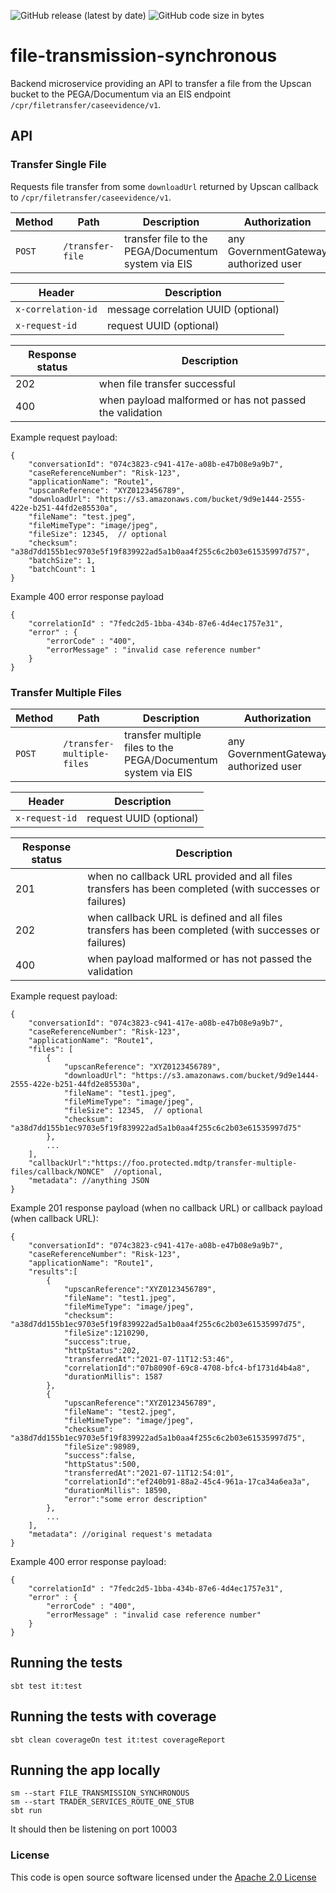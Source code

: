 ![GitHub release (latest by date)](https://img.shields.io/github/v/release/hmrc/file-transmission-synchronous) ![GitHub code size in bytes](https://img.shields.io/github/languages/code-size/hmrc/file-transmission-synchronous)

# file-transmission-synchronous

Backend microservice providing an API to transfer a file from the Upscan bucket to the PEGA/Documentum via an EIS endpoint `/cpr/filetransfer/caseevidence/v1`.

## API

### Transfer Single File

Requests file transfer from some `downloadUrl` returned by Upscan callback to `/cpr/filetransfer/caseevidence/v1`.

Method | Path | Description | Authorization
---|---|---|---
`POST` | `/transfer-file` | transfer file to the PEGA/Documentum system via EIS | any GovernmentGateway authorized user

Header | Description
---|---
`x-correlation-id` | message correlation UUID (optional)
`x-request-id` | request UUID (optional)

Response status | Description
---|---
202| when file transfer successful
400| when payload malformed or has not passed the validation

Example request payload:

    {
        "conversationId": "074c3823-c941-417e-a08b-e47b08e9a9b7",
        "caseReferenceNumber": "Risk-123",
        "applicationName": "Route1",
        "upscanReference": "XYZ0123456789",
        "downloadUrl": "https://s3.amazonaws.com/bucket/9d9e1444-2555-422e-b251-44fd2e85530a",
        "fileName": "test.jpeg",
        "fileMimeType": "image/jpeg",
        "fileSize": 12345,  // optional
        "checksum": "a38d7dd155b1ec9703e5f19f839922ad5a1b0aa4f255c6c2b03e61535997d757",
        "batchSize": 1,
        "batchCount": 1
    }

Example 400 error response payload

    {
        "correlationId" : "7fedc2d5-1bba-434b-87e6-4d4ec1757e31",
        "error" : {
            "errorCode" : "400",
            "errorMessage" : "invalid case reference number"
        }
    }     
    
### Transfer Multiple Files    

Method | Path | Description | Authorization
---|---|---|---
`POST` | `/transfer-multiple-files` | transfer multiple files to the PEGA/Documentum system via EIS | any GovernmentGateway authorized user

Header | Description
---|---
`x-request-id` | request UUID (optional)

Response status | Description
---|---
201| when no callback URL provided and all files transfers has been completed (with successes or failures)
202| when callback URL is defined and all files transfers has been completed (with successes or failures)
400| when payload malformed or has not passed the validation

Example request payload:

    {
        "conversationId": "074c3823-c941-417e-a08b-e47b08e9a9b7",
        "caseReferenceNumber": "Risk-123",
        "applicationName": "Route1",
        "files": [
            {
                "upscanReference": "XYZ0123456789",
                "downloadUrl": "https://s3.amazonaws.com/bucket/9d9e1444-2555-422e-b251-44fd2e85530a",
                "fileName": "test1.jpeg",
                "fileMimeType": "image/jpeg",
                "fileSize": 12345,  // optional
                "checksum": "a38d7dd155b1ec9703e5f19f839922ad5a1b0aa4f255c6c2b03e61535997d75"
            },
            ...
        ],
        "callbackUrl":"https://foo.protected.mdtp/transfer-multiple-files/callback/NONCE"  //optional,
        "metadata": //anything JSON
    }

Example 201 response payload (when no callback URL) or callback payload (when callback URL):  

    {
        "conversationId": "074c3823-c941-417e-a08b-e47b08e9a9b7",
        "caseReferenceNumber": "Risk-123",
        "applicationName": "Route1",
        "results":[
            {
                "upscanReference":"XYZ0123456789",
                "fileName": "test1.jpeg",
                "fileMimeType": "image/jpeg",
                "checksum":     "a38d7dd155b1ec9703e5f19f839922ad5a1b0aa4f255c6c2b03e61535997d75",
                "fileSize":1210290,
                "success":true,
                "httpStatus":202,
                "transferredAt":"2021-07-11T12:53:46",
                "correlationId":"07b8090f-69c8-4708-bfc4-bf1731d4b4a8",
                "durationMillis": 1587
            },
            {
                "upscanReference":"XYZ0123456789",
                "fileName": "test2.jpeg",
                "fileMimeType": "image/jpeg",
                "checksum":     "a38d7dd155b1ec9703e5f19f839922ad5a1b0aa4f255c6c2b03e61535997d75",
                "fileSize":98989,
                "success":false,
                "httpStatus":500,
                "transferredAt":"2021-07-11T12:54:01",
                "correlationId":"ef240b91-88a2-45c4-961a-17ca34a6ea3a",
                "durationMillis": 18590,
                "error":"some error description"
            },
            ...
        ],
        "metadata": //original request's metadata
    }

Example 400 error response payload:

    {
        "correlationId" : "7fedc2d5-1bba-434b-87e6-4d4ec1757e31",
        "error" : {
            "errorCode" : "400",
            "errorMessage" : "invalid case reference number"
        }
    }         


## Running the tests

    sbt test it:test

## Running the tests with coverage

    sbt clean coverageOn test it:test coverageReport

## Running the app locally

    sm --start FILE_TRANSMISSION_SYNCHRONOUS
    sm --start TRADER_SERVICES_ROUTE_ONE_STUB
    sbt run

It should then be listening on port 10003

### License

This code is open source software licensed under the [Apache 2.0 License]("http://www.apache.org/licenses/LICENSE-2.0.html")
